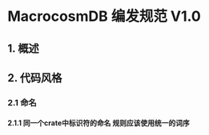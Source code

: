 # MacrocosmDB 编发规范 V1.0

## 1. 概述





## 2. 代码风格

### 2.1 命名

#### 2.1.1 同一个crate中标识符的命名 规则应该使用统一的词序
